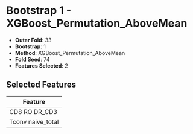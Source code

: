 # Bootstrap 1 - XGBoost_Permutation_AboveMean

- **Outer Fold**: 33
- **Bootstrap**: 1
- **Method**: XGBoost_Permutation_AboveMean
- **Fold Seed**: 74
- **Features Selected**: 2

## Selected Features

| Feature |
|---------|
| CD8 RO DR_CD3 |
| Tconv naive_total |
